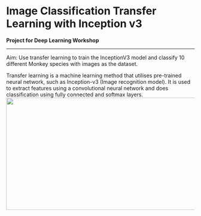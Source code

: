 # Image Classification Transfer Learning with Inception v3

**Project for Deep Learning Workshop**

----------------------

Aim: Use transfer learning to train the InceptionV3 model and classify 10 different Monkey species with images as the dataset.


Transfer learning is a machine learning method that utilises pre-trained neural network, such as Inception-v3 (Image recognition model).
It is used to extract features using a convolutional neural network and does classification using fully connected and softmax layers.
<img src="https://codelabs.developers.google.com/codelabs/mlimmersion-image-flowerstxf/img/4a077a942db85cb3.png" width="900" height="300"/>
